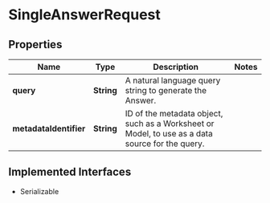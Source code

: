 

# SingleAnswerRequest


## Properties

| Name | Type | Description | Notes |
|------------ | ------------- | ------------- | -------------|
|**query** | **String** | A natural language query string to generate the Answer. |  |
|**metadataIdentifier** | **String** | ID of the metadata object, such as a Worksheet or Model, to use as a data source for the query. |  |


## Implemented Interfaces

* Serializable


